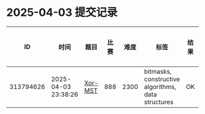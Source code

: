 # 2025-04-03 提交记录

 | ID | 时间 | 题目 | 比赛 | 难度 | 标签 | 结果 | 测试用例 | 运行时间 | 内存消耗 |
 |----|------|-----|-----|------|-----|------|---------|--------|----------|
 | 313794626 | 2025-04-03  23:38:26 | [Xor-MST](https://codeforces.com/problemset/problem/888/G) | 888 | 2300 | bitmasks, constructive algorithms, data structures | OK | 79 | 561ms | 68500KB |